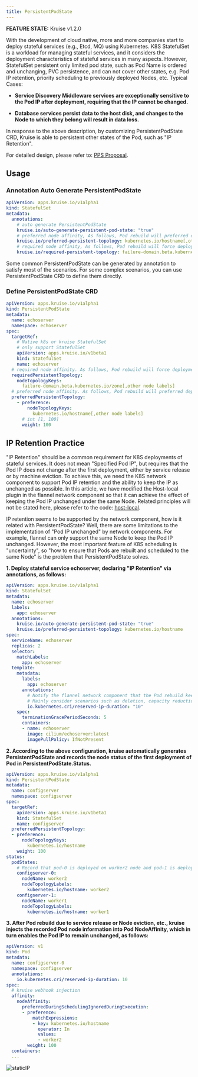```yaml
---
title: PersistentPodState
---
```


**FEATURE STATE:** Kruise v1.2.0

With the development of cloud native, more and more companies start to deploy stateful services (e.g., Etcd, MQ) using Kubernetes. K8S StatefulSet is a workload for managing stateful services, and it considers the deployment characteristics of stateful services in many aspects.
However, StatefulSet persistent only limited pod state, such as Pod Name is ordered and unchanging, PVC persistence, and can not cover other states, e.g. Pod IP retention, priority scheduling to previously deployed Nodes, etc. Typical Cases:

- **Service Discovery Middleware services are exceptionally sensitive to the Pod IP after deployment, requiring that the IP cannot be changed.**

- **Database services persist data to the host disk, and changes to the Node to which they belong will result in data loss.**

In response to the above description, by customizing PersistentPodState CRD, Kruise is able to persistent other states of the Pod, such as "IP Retention".

For detailed design, please refer to: [PPS Proposal](https://github.com/openkruise/kruise/blob/master/docs/proposals/20220421-persistent-pod-state.md).

## Usage
### Annotation Auto Generate PersistentPodState
```yaml
apiVersion: apps.kruise.io/v1alpha1
kind: StatefulSet
metadata:
  annotations:
    # auto generate PersistentPodState
    kruise.io/auto-generate-persistent-pod-state: "true"
    # preferred node affinity, As follows, Pod rebuild will preferred deployment to the same node
    kruise.io/preferred-persistent-topology: kubernetes.io/hostname[,other node labels]
    # required node affinity, As follows, Pod rebuild will force deployment to the same zone
    kruise.io/required-persistent-topology: failure-domain.beta.kubernetes.io/zone[,other node labels]
```

Some common PersistentPodState can be generated by annotation to satisfy most of the scenarios. For some complex scenarios, you can use PersistentPodState CRD to define them directly.

### Define PersistentPodState CRD
```yaml
apiVersion: apps.kruise.io/v1alpha1
kind: PersistentPodState
metadata:
  name: echoserver
  namespace: echoserver
spec:
  targetRef:
    # Native k8s or kruise StatefulSet
    # only support StatefulSet
    apiVersion: apps.kruise.io/v1beta1
    kind: StatefulSet
    name: echoserver
  # required node affinity. As follows, Pod rebuild will force deployment to the same zone
  requiredPersistentTopology:
    nodeTopologyKeys:
      failure-domain.beta.kubernetes.io/zone[,other node labels]
  # preferred node affinity. As follows, Pod rebuild will preferred deployment to the same node
  preferredPersistentTopology:
    - preference:
        nodeTopologyKeys:
          kubernetes.io/hostname[,other node labels]
      # int [1, 100]
      weight: 100
```

## IP Retention Practice
"IP Retention" should be a common requirement for K8S deployments of stateful services. It does not mean "Specified Pod IP", but requires that the Pod IP does not change after the first deployment, either by service release or by machine eviction.
To achieve this, we need the K8S network component to support Pod IP retention and the ability to keep the IP as unchanged as possible.
In this article, we have modified the Host-local plugin in the flannel network component so that it can achieve the effect of keeping the Pod IP unchanged under the same Node.
Related principles will not be stated here, please refer to the code: [host-local](https://github.com/openkruise/samples/tree/master/containernetworking/plugins).

IP retention seems to be supported by the network component, how is it related with PersistentPodState?
Well, there are some limitations to the implementation of "Pod IP unchanged" by network components. For example, flannel can only support the same Node to keep the Pod IP unchanged.
However, the most important feature of K8S scheduling is "uncertainty", so "how to ensure that Pods are rebuilt and scheduled to the same Node" is the problem that PersistentPodState solves.

**1. Deploy stateful service echoserver, declaring "IP Retention" via annotations, as follows:**

```yaml
apiVersion: apps.kruise.io/v1alpha1
kind: StatefulSet
metadata:
  name: echoserver
  labels:
    app: echoserver
  annotations:
    kruise.io/auto-generate-persistent-pod-state: "true"
    kruise.io/preferred-persistent-topology: kubernetes.io/hostname
spec:
  serviceName: echoserver
  replicas: 2
  selector:
    matchLabels:
      app: echoserver
  template:
    metadata:
      labels:
        app: echoserver
      annotations:
        # Notify the flannel network component that the Pod rebuild keeps the IP unchanged and "10" means the Pod is deleted until the next successful dispatch, with a maximum of 10 minutes in between
        # Mainly consider scenarios such as deletion, capacity reduction, etc.
        io.kubernetes.cri/reserved-ip-duration: "10"
    spec:
      terminationGracePeriodSeconds: 5
      containers:
      - name: echoserver
        image: cilium/echoserver:latest
        imagePullPolicy: IfNotPresent
```

**2. According to the above configuration, kruise automatically generates PersistentPodState and records the node status of the first deployment of Pod in PersistentPodState.Status.**

```yaml
apiVersion: apps.kruise.io/v1alpha1
kind: PersistentPodState
metadata:
  name: configserver
  namespace: configserver
spec:
  targetRef:
    apiVersion: apps.kruise.io/v1beta1
    kind: StatefulSet
    name: configserver
  preferredPersistentTopology:
  - preference:
      nodeTopologyKeys:
        kubernetes.io/hostname
    weight: 100
status:
  podStates:
    # Record that pod-0 is deployed on worker2 node and pod-1 is deployed on worker1 node
    configserver-0:
      nodeName: worker2
      nodeTopologyLabels:
        kubernetes.io/hostname: worker2
    configserver-1:
      nodeName: worker1
      nodeTopologyLabels:
        kubernetes.io/hostname: worker1
```

**3. After Pod rebuild due to service release or Node eviction, etc., kruise injects the recorded Pod node information into Pod NodeAffinity, which in turn enables the Pod IP to remain unchanged, as follows:**

```yaml
apiVersion: v1
kind: Pod
metadata:
  name: configserver-0
  namespace: configserver
  annotations:
    io.kubernetes.cri/reserved-ip-duration: 10
spec:
  # kruise webhook injection
  affinity:
    nodeAffinity:
      preferredDuringSchedulingIgnoredDuringExecution:
      - preference:
          matchExpressions:
          - key: kubernetes.io/hostname
            operator: In
            values:
            - worker2
        weight: 100
  containers:
  ...
```

![staticIP](/img/docs/user-manuals/static-ip.png)
